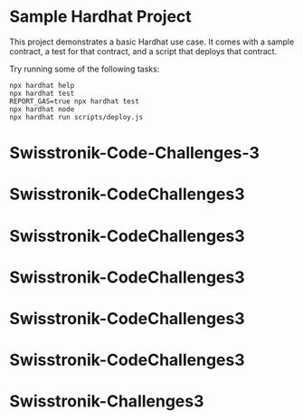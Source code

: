 # Sample Hardhat Project

This project demonstrates a basic Hardhat use case. It comes with a sample contract, a test for that contract, and a script that deploys that contract.

Try running some of the following tasks:

```shell
npx hardhat help
npx hardhat test
REPORT_GAS=true npx hardhat test
npx hardhat node
npx hardhat run scripts/deploy.js
```
# Swisstronik-Code-Challenges-3
# Swisstronik-CodeChallenges3
# Swisstronik-CodeChallenges3
# Swisstronik-CodeChallenges3
# Swisstronik-CodeChallenges3
# Swisstronik-CodeChallenges3
# Swisstronik-Challenges3
